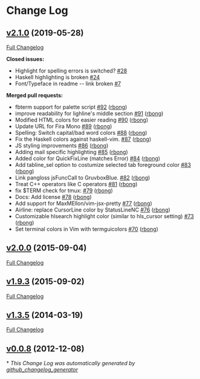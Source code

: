 # Change Log

## [v2.1.0](https://github.com/gruvbox-community/gruvbox/tree/v2.1.0) (2019-05-28)
[Full Changelog](https://github.com/gruvbox-community/gruvbox/compare/v2.0.0...v2.1.0)

**Closed issues:**

- Highlight for spelling errors is switched? [\#28](https://github.com/gruvbox-community/gruvbox/issues/28)
- Haskell highlighting is broken [\#24](https://github.com/gruvbox-community/gruvbox/issues/24)
- Font/Typeface in readme -- link broken [\#7](https://github.com/gruvbox-community/gruvbox/issues/7)

**Merged pull requests:**

- fbterm support for palette script [\#92](https://github.com/gruvbox-community/gruvbox/pull/92) ([rbong](https://github.com/rbong))
- improve readability for lighline's middle section [\#91](https://github.com/gruvbox-community/gruvbox/pull/91) ([rbong](https://github.com/rbong))
- Modified HTML colors for easier reading [\#90](https://github.com/gruvbox-community/gruvbox/pull/90) ([rbong](https://github.com/rbong))
- Update URL for Fira Mono [\#89](https://github.com/gruvbox-community/gruvbox/pull/89) ([rbong](https://github.com/rbong))
- Spelling: Switch capital/bad word colors [\#88](https://github.com/gruvbox-community/gruvbox/pull/88) ([rbong](https://github.com/rbong))
- Fix the Haskell colors against haskell-vim. [\#87](https://github.com/gruvbox-community/gruvbox/pull/87) ([rbong](https://github.com/rbong))
- JS styling improvements [\#86](https://github.com/gruvbox-community/gruvbox/pull/86) ([rbong](https://github.com/rbong))
- Adding mail specific highlighting [\#85](https://github.com/gruvbox-community/gruvbox/pull/85) ([rbong](https://github.com/rbong))
- Added color for QuickFixLine \(matches Error\) [\#84](https://github.com/gruvbox-community/gruvbox/pull/84) ([rbong](https://github.com/rbong))
- Add tabline\_sel option to costumize selected tab foreground color [\#83](https://github.com/gruvbox-community/gruvbox/pull/83) ([rbong](https://github.com/rbong))
- Link pangloss jsFuncCall to GruvboxBlue. [\#82](https://github.com/gruvbox-community/gruvbox/pull/82) ([rbong](https://github.com/rbong))
- Treat C++ operators like C operators [\#81](https://github.com/gruvbox-community/gruvbox/pull/81) ([rbong](https://github.com/rbong))
- fix $TERM check for tmux:  [\#79](https://github.com/gruvbox-community/gruvbox/pull/79) ([rbong](https://github.com/rbong))
- Docs: Add license [\#78](https://github.com/gruvbox-community/gruvbox/pull/78) ([rbong](https://github.com/rbong))
- Add support for MaxMEllon/vim-jsx-pretty [\#77](https://github.com/gruvbox-community/gruvbox/pull/77) ([rbong](https://github.com/rbong))
- Airline: replace CursorLine color by StatusLineNC [\#76](https://github.com/gruvbox-community/gruvbox/pull/76) ([rbong](https://github.com/rbong))
-  Customizable hlsearch highlight color \(similar to hls\_cursor setting\) [\#73](https://github.com/gruvbox-community/gruvbox/pull/73) ([rbong](https://github.com/rbong))
- Set terminal colors in Vim with termguicolors [\#70](https://github.com/gruvbox-community/gruvbox/pull/70) ([rbong](https://github.com/rbong))

## [v2.0.0](https://github.com/gruvbox-community/gruvbox/tree/v2.0.0) (2015-09-04)
[Full Changelog](https://github.com/gruvbox-community/gruvbox/compare/v1.9.3...v2.0.0)

## [v1.9.3](https://github.com/gruvbox-community/gruvbox/tree/v1.9.3) (2015-09-02)
[Full Changelog](https://github.com/gruvbox-community/gruvbox/compare/v1.3.5...v1.9.3)

## [v1.3.5](https://github.com/gruvbox-community/gruvbox/tree/v1.3.5) (2014-03-19)
[Full Changelog](https://github.com/gruvbox-community/gruvbox/compare/v0.0.8...v1.3.5)

## [v0.0.8](https://github.com/gruvbox-community/gruvbox/tree/v0.0.8) (2012-12-08)


\* *This Change Log was automatically generated by [github_changelog_generator](https://github.com/skywinder/Github-Changelog-Generator)*
